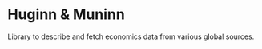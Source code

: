 Huginn & Muninn
===============

Library to describe and fetch economics data from various global sources.
